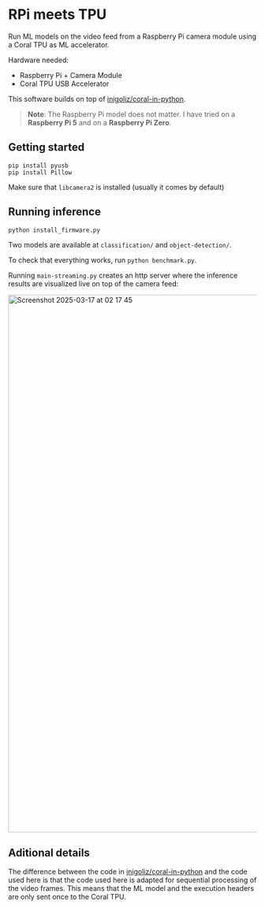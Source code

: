 # RPi meets TPU

Run ML models on the video feed from a Raspberry Pi camera module using a Coral TPU as ML accelerator.

Hardware needed:
- Raspberry Pi + Camera Module
- Coral TPU USB Accelerator

This software builds on top of [inigoliz/coral-in-python](https://github.com/inigoliz/coral-in-python).

> **Note**:
> The Raspberry Pi model does not matter. I have tried on a **Raspberry Pi 5** and on a **Raspberry Pi Zero**.

## Getting started

```shell
pip install pyusb
pip install Pillow
```

Make sure that `libcamera2` is installed (usually it comes by default)

## Running inference

```shell
python install_firmware.py
```

Two models are available at `classification/` and `object-detection/`.

To check that everything works, run `python benchmark.py`.

Running `main-streaming.py` creates an http server where the inference results are visualized live on top of the camera feed:

<img width="1091" alt="Screenshot 2025-03-17 at 02 17 45" src="https://github.com/user-attachments/assets/361809e4-e751-41a0-aa21-cea504a7ec27" />


## Aditional details

The difference between the code in [inigoliz/coral-in-python](https://github.com/inigoliz/coral-in-python) and the code used here is that the code used here is adapted for sequential processing of the video frames. This means that the ML model and the execution headers are only sent once to the Coral TPU.

